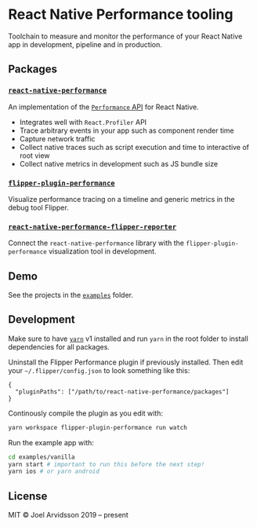 # React Native Performance tooling

Toolchain to measure and monitor the performance of your React Native app in development, pipeline and in production.

## Packages

### [`react-native-performance`](https://github.com/oblador/react-native-performance/blob/master/packages/react-native-performance/README.md)

An implementation of the [`Performance` API](https://developer.mozilla.org/en-US/docs/Web/API/Performance) for React Native.

- Integrates well with `React.Profiler` API
- Trace arbitrary events in your app such as component render time
- Capture network traffic
- Collect native traces such as script execution and time to interactive of root view
- Collect native metrics in development such as JS bundle size

### [`flipper-plugin-performance`](https://github.com/oblador/react-native-performance/blob/master/packages/flipper-plugin-performance/README.md)

Visualize performance tracing on a timeline and generic metrics in the debug tool Flipper.

### [`react-native-performance-flipper-reporter`](https://github.com/oblador/react-native-performance/blob/master/packages/react-native-performance-flipper-reporter/README.md)

Connect the `react-native-performance` library with the `flipper-plugin-performance` visualization tool in development.

## Demo

See the projects in the [`examples`](https://github.com/oblador/flipper-plugin-react-native-performance/tree/master/examples) folder.

## Development

Make sure to have [`yarn`](https://classic.yarnpkg.com/lang/en/) v1 installed and run `yarn` in the root folder to install dependencies for all packages.

Uninstall the Flipper Performance plugin if previously installed. Then edit your `~/.flipper/config.json` to look something like this:

```
{
  "pluginPaths": ["/path/to/react-native-performance/packages"]
}
```

Continously compile the plugin as you edit with:

```bash
yarn workspace flipper-plugin-performance run watch
```

Run the example app with:

```bash
cd examples/vanilla
yarn start # important to run this before the next step!
yarn ios # or yarn android
```

## License

MIT © Joel Arvidsson 2019 – present
